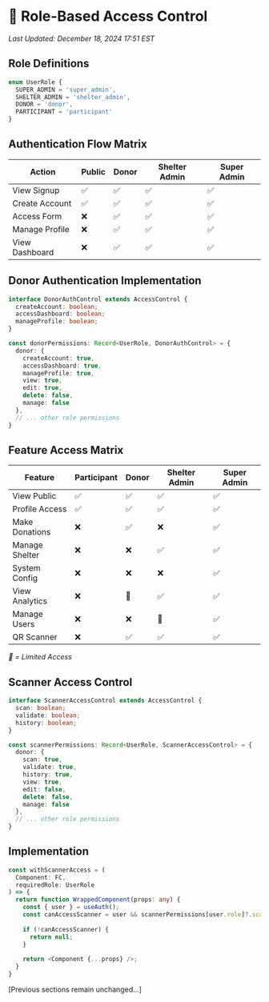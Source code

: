 # 🔐 Role-Based Access Control
*Last Updated: December 18, 2024 17:51 EST*

## Role Definitions
```typescript
enum UserRole {
  SUPER_ADMIN = 'super_admin',
  SHELTER_ADMIN = 'shelter_admin',
  DONOR = 'donor',
  PARTICIPANT = 'participant'
}
```

## Authentication Flow Matrix
| Action           | Public | Donor | Shelter Admin | Super Admin |
|-----------------|--------|-------|---------------|-------------|
| View Signup     | ✅    | ✅    | ✅           | ✅         |
| Create Account  | ✅    | ✅    | ✅           | ✅         |
| Access Form     | ❌    | ✅    | ✅           | ✅         |
| Manage Profile  | ❌    | ✅    | ✅           | ✅         |
| View Dashboard  | ❌    | ✅    | ✅           | ✅         |

## Donor Authentication Implementation
```typescript
interface DonorAuthControl extends AccessControl {
  createAccount: boolean;
  accessDashboard: boolean;
  manageProfile: boolean;
}

const donorPermissions: Record<UserRole, DonorAuthControl> = {
  donor: {
    createAccount: true,
    accessDashboard: true,
    manageProfile: true,
    view: true,
    edit: true,
    delete: false,
    manage: false
  },
  // ... other role permissions
}
```

## Feature Access Matrix
| Feature          | Participant | Donor | Shelter Admin | Super Admin |
|------------------|-------------|-------|---------------|-------------|
| View Public      | ✅         | ✅    | ✅           | ✅         |
| Profile Access   | ✅         | ✅    | ✅           | ✅         |
| Make Donations   | ❌         | ✅    | ❌           | ✅         |
| Manage Shelter   | ❌         | ❌    | ✅           | ✅         |
| System Config    | ❌         | ❌    | ❌           | ✅         |
| View Analytics   | ❌         | 🔵    | ✅           | ✅         |
| Manage Users     | ❌         | ❌    | 🔵           | ✅         |
| QR Scanner       | ❌         | ✅    | ✅           | ✅         |

*🔵 = Limited Access*

## Scanner Access Control
```typescript
interface ScannerAccessControl extends AccessControl {
  scan: boolean;
  validate: boolean;
  history: boolean;
}

const scannerPermissions: Record<UserRole, ScannerAccessControl> = {
  donor: {
    scan: true,
    validate: true,
    history: true,
    view: true,
    edit: false,
    delete: false,
    manage: false
  },
  // ... other role permissions
}
```

## Implementation
```typescript
const withScannerAccess = (
  Component: FC,
  requiredRole: UserRole
) => {
  return function WrappedComponent(props: any) {
    const { user } = useAuth();
    const canAccessScanner = user && scannerPermissions[user.role]?.scan;
    
    if (!canAccessScanner) {
      return null;
    }
    
    return <Component {...props} />;
  }
}
```

[Previous sections remain unchanged...]